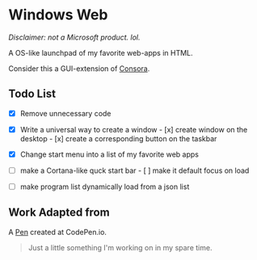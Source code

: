 # Windows Web

*Disclaimer: not a Microsoft product. lol.*

A OS-like launchpad of my favorite web-apps in HTML.

Consider this a GUI-extension of [Consora](https://github.com/tslmy/consora).

## Todo List

- [x] Remove unnecessary code
- [x] Write a universal way to create a window
      - [x] create window on the desktop
      - [x] create a corresponding button on the taskbar
- [x] Change start menu into a list of my favorite web apps
- [ ] make a Cortana-like quck start bar
      - [ ] make it default focus on load
- [ ] make program list dynamically load from a json list



Work Adapted from
------------------
A [Pen](http://codepen.io/keithpickering/pen/azBdNj) created at CodePen.io.

> Just a little something I'm working on in my spare time.

